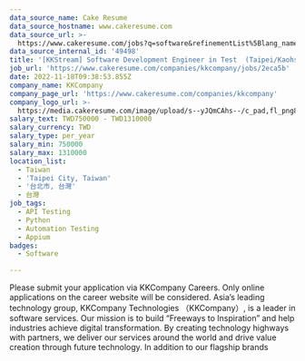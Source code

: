 ```yaml
---
data_source_name: Cake Resume
data_source_hostname: www.cakeresume.com
data_source_url: >-
  https://www.cakeresume.com/jobs?q=software&refinementList%5Blang_name%5D%5B0%5D=English&refinementList%5Bsalary_type%5D=per_year&range%5Bsalary_range%5D%5Bmin%5D=1000000&page=2
data_source_internal_id: '49498'
title: '[KKStream] Software Development Engineer in Test  (Taipei/Kaohsiung)'
job_url: 'https://www.cakeresume.com/companies/kkcompany/jobs/2eca5b'
date: 2022-11-18T09:38:53.855Z
company_name: KKCompany
company_page_url: 'https://www.cakeresume.com/companies/kkcompany'
company_logo_url: >-
  https://media.cakeresume.com/image/upload/s--yJQmCAhs--/c_pad,fl_png8,h_200,w_200/v1637561973/kxxyllrqxnxut3jg0vup.png
salary_text: TWD750000 - TWD1310000
salary_currency: TWD
salary_type: per_year
salary_min: 750000
salary_max: 1310000
location_list:
  - Taiwan
  - 'Taipei City, Taiwan'
  - '台北市, 台灣'
  - 台灣
job_tags:
  - API Testing
  - Python
  - Automation Testing
  - Appium
badges:
  - Software

---
```


Please submit your application via KKCompany Careers. Only online applications on the career website will be considered. Asia’s leading technology group, KKCompany Technologies （KKCompany）, is a leader in software services. Our mission is to build “Freeways to Inspiration” and help industries achieve digital transformation. By creating technology highways with partners, we deliver our services around the world and drive value creation through future technology. In addition to our flagship brands